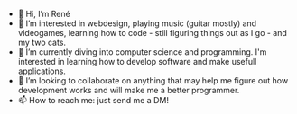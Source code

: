 - 👋 Hi, I’m René
- 👀 I’m interested in webdesign, playing music (guitar mostly) and videogames, learning how to code - still figuring things out as I go - and my two cats. 
- 🌱 I’m currently diving into computer science and programming. I'm interested in learning how to develop software and make usefull applications.
- 💞️ I’m looking to collaborate on anything that may help me figure out how development works and will make me a better programmer.
- 📫 How to reach me: just send me a DM! 
